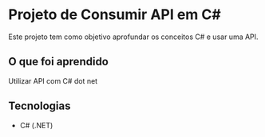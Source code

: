 # Projeto de Consumir API em C#

Este projeto tem como objetivo aprofundar os conceitos C# e usar uma API. 

## O que foi aprendido

Utilizar API com C# dot net 


## Tecnologias

- C# (.NET)
